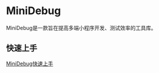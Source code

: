 
# MiniDebug

MiniDebug是一款旨在提高多端小程序开发、测试效率的工具库。

## 快速上手

[MiniDebug快速上手](http://star.jdwl.com/star/miniDebug/guide/quickstart.html)
